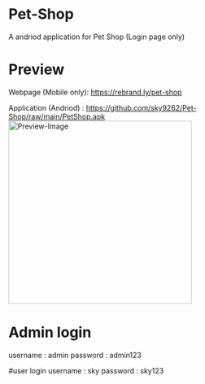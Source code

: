 # Pet-Shop
A andriod application for Pet Shop (Login page only)

# Preview
Webpage (Mobile only): https://rebrand.ly/pet-shop

Application (Andriod) : https://github.com/sky9262/Pet-Shop/raw/main/PetShop.apk
<img src="https://github.com/sky9262/Pet-Shop/blob/main/img/Preview.gif" alt="Preview-Image" height="360"/>

# Admin login
username : admin
password : admin123

#user login
username : sky
password : sky123

